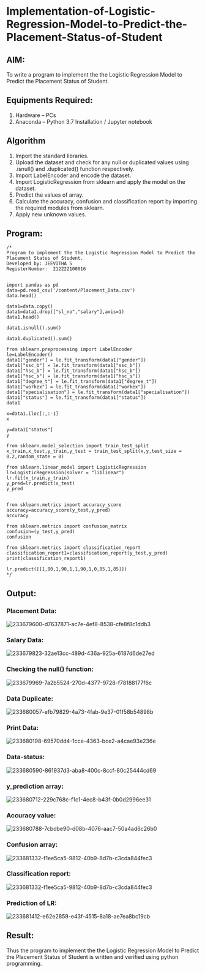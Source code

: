 # Implementation-of-Logistic-Regression-Model-to-Predict-the-Placement-Status-of-Student

## AIM:
To write a program to implement the the Logistic Regression Model to Predict the Placement Status of Student.

## Equipments Required:
1. Hardware – PCs
2. Anaconda – Python 3.7 Installation / Jupyter notebook

## Algorithm
1. Import the standard libraries.
2. Upload the dataset and check for any null or duplicated values using .isnull() and .duplicated() function respectively.
3. Import LabelEncoder and encode the dataset.
4. Import LogisticRegression from sklearn and apply the model on the dataset.
5. Predict the values of array.
6. Calculate the accuracy, confusion and classification report by importing the required modules from sklearn.
7. Apply new unknown values.

## Program:
```
/*
Program to implement the the Logistic Regression Model to Predict the Placement Status of Student.
Developed by: JEEVITHA S
RegisterNumber:  212222100016


import pandas as pd
data=pd.read_csv('/content/Placement_Data.csv')
data.head()

data1=data.copy()
data1=data1.drop(["sl_no","salary"],axis=1)
data1.head()

data1.isnull().sum()

data1.duplicated().sum()

from sklearn.preprocessing import LabelEncoder
le=LabelEncoder()
data1["gender"] = le.fit_transform(data1["gender"])
data1["ssc_b"] = le.fit_transform(data1["ssc_b"])
data1["hsc_b"] = le.fit_transform(data1["hsc_b"])
data1["hsc_s"] = le.fit_transform(data1["hsc_s"])
data1["degree_t"] = le.fit_transform(data1["degree_t"])
data1["workex"] = le.fit_transform(data1["workex"])
data1["specialisation"] = le.fit_transform(data1["specialisation"])
data1["status"] = le.fit_transform(data1["status"])
data1

x=data1.iloc[:,:-1]
x

y=data1["status"]
y

from sklearn.model_selection import train_test_split
x_train,x_test,y_train,y_test = train_test_split(x,y,test_size = 0.2,random_state = 0)

from sklearn.linear_model import LogisticRegression
lr=LogisticRegression(solver = "liblinear")
lr.fit(x_train,y_train)
y_pred=lr.predict(x_test)
y_pred


from sklearn.metrics import accuracy_score
accuracy=accuracy_score(y_test,y_pred)
accuracy

from sklearn.metrics import confusion_matrix
confusion=(y_test,y_pred)
confusion

from sklearn.metrics import classification_report
classification_report1=classification_report(y_test,y_pred)
print(classification_report1)

lr.predict([[1,80,1,90,1,1,90,1,0,85,1,85]])
*/
```

## Output:

 ### Placement Data: 
 ![233679600-d7637871-ac7e-4ef8-8538-cfe8f8c1ddb3](https://github.com/Jeevithha/Implementation-of-Logistic-Regression-Model-to-Predict-the-Placement-Status-of-Student/assets/123623197/27accfb2-61bc-4490-a746-3abe87352eb6)

 ### Salary Data: 

 ![233679823-32ae13cc-489d-436a-925a-6187d6de27ed](https://github.com/Jeevithha/Implementation-of-Logistic-Regression-Model-to-Predict-the-Placement-Status-of-Student/assets/123623197/72d28d73-a35d-47b9-9b28-69048e18d580)

 ### Checking the null() function:

 ![233679969-7a2b5524-270d-4377-9728-f78188177f6c](https://github.com/Jeevithha/Implementation-of-Logistic-Regression-Model-to-Predict-the-Placement-Status-of-Student/assets/123623197/4a0678c0-37f5-4db4-b37a-5c9ab8079289)

### Data Duplicate:
![233680057-efb79829-4a73-4fab-9e37-01f58b54898b](https://github.com/Jeevithha/Implementation-of-Logistic-Regression-Model-to-Predict-the-Placement-Status-of-Student/assets/123623197/29243910-c697-4c6b-b7fe-135be3ed9f5e)

### Print Data: 

![233680198-69570dd4-1cce-4363-bce2-a4cae93e236e](https://github.com/Jeevithha/Implementation-of-Logistic-Regression-Model-to-Predict-the-Placement-Status-of-Student/assets/123623197/4a241307-5374-4125-a6e7-ddcdaf20d868)

### Data-status:

![233680590-861937d3-aba8-400c-8ccf-80c25444cd69](https://github.com/Jeevithha/Implementation-of-Logistic-Regression-Model-to-Predict-the-Placement-Status-of-Student/assets/123623197/63baa2d1-975b-48ff-b56a-d5328b81c334)

### y_prediction array:

![233680712-229c768c-f1c1-4ec8-b43f-0b0d2996ee31](https://github.com/Jeevithha/Implementation-of-Logistic-Regression-Model-to-Predict-the-Placement-Status-of-Student/assets/123623197/637679aa-2c30-4e8e-a78a-ffd6ce0ece0d)

### Accuracy value:

![233680788-7cbdbe90-d08b-4076-aac7-50a4ad6c26b0](https://github.com/Jeevithha/Implementation-of-Logistic-Regression-Model-to-Predict-the-Placement-Status-of-Student/assets/123623197/ed3a37d9-918c-4eb1-baa0-223b031aa189)

### Confusion array:

![233681332-f1ee5ca5-9812-40b9-8d7b-c3cda844fec3](https://github.com/Jeevithha/Implementation-of-Logistic-Regression-Model-to-Predict-the-Placement-Status-of-Student/assets/123623197/8ffeeb7f-a387-4e3f-af94-1eb74e0df912)

### Classification report:

![233681332-f1ee5ca5-9812-40b9-8d7b-c3cda844fec3](https://github.com/Jeevithha/Implementation-of-Logistic-Regression-Model-to-Predict-the-Placement-Status-of-Student/assets/123623197/ad97c04f-d643-4ecc-b4ca-ba1a7c30d8fe)

### Prediction of LR:

![233681412-e62e2859-e43f-4515-8a18-ae7ea8bc19cb](https://github.com/Jeevithha/Implementation-of-Logistic-Regression-Model-to-Predict-the-Placement-Status-of-Student/assets/123623197/603a63b5-858e-4244-8154-4c465c9e9db9)


## Result:
Thus the program to implement the the Logistic Regression Model to Predict the Placement Status of Student is written and verified using python programming.
